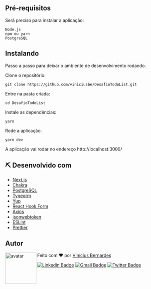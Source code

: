 ## Pré-requisitos

Será preciso para instalar a aplicação:

```
Node.js
npm ou yarn
PostgreSQL
```

## Instalando

Passo a passo para deixar o ambiente de desenvolvimento rodando.

Clone o repositório:

```
git clone https://github.com/viniciusbe/DesafioTodoList.git
```

Entre na pasta criada:

```
cd DesafioTodoList
```

Instale as dependências:

```
yarn
```

Rode a aplicação:

```
yarn dev
```

A aplicação vai rodar no endereço http://localhost:3000/


## ⛏️ Desenvolvido com

- [Next.js](https://nextjs.org/)
- [Chakra](https://chakra-ui.com/)
- [PostgreSQL](https://www.postgresql.org/)
- [Typeorm](https://typeorm.io/#/)
- [Yup](https://github.com/jquense/yup)
- [React Hook Form](https://react-hook-form.com/)
- [Axios](https://github.com/axios/axios)
- [jsonwebtoken](https://www.npmjs.com/package/jsonwebtoken)
- [ESLint](https://eslint.org/)
- [Prettier](https://prettier.io/)

## Autor

<a href="https://github.com/viniciusbe">
  
 <img align="left" width="100" height="100" src="https://avatars.githubusercontent.com/u/61849613?s=460&u=246f8dbe8afcc6dec5999d2a6243121bcd4922be&v=4" alt="avatar"/>

</a>

Feito com ❤ por [Vinícius Bernardes](https://github.com/viniciusbe)

[![Linkedin Badge](https://img.shields.io/badge/-LinkedIn-blue?style=flat-square&logo=Linkedin&logoColor=white)](https://www.linkedin.com/in/vinicius-bernardes-santos/)
[![Gmail Badge](https://img.shields.io/badge/-vinicius@vibesa.online-d14836?style=flat-square&logo=Gmail&logoColor=white)](mailto:vinicius@vibesa.online)
[![Twitter Badge](https://img.shields.io/twitter/url?label=Twitter&style=social&url=https%3A%2F%2Ftwitter.com%2FViniciusbern7)](https://twitter.com/Viniciusbern7)
